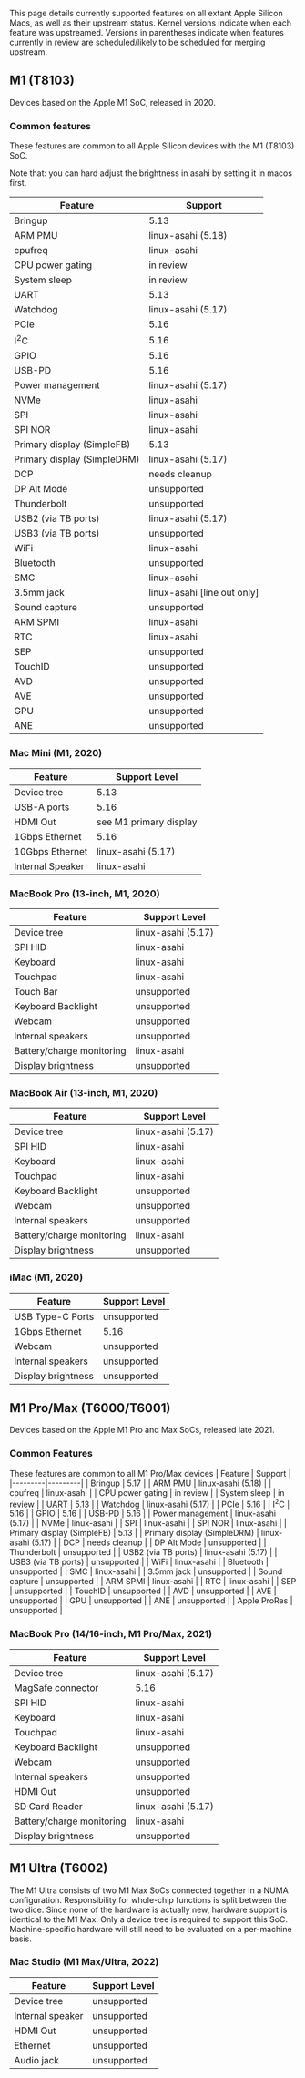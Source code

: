 This page details currently supported features on all extant Apple Silicon Macs, as well as their upstream status. Kernel versions indicate when each feature was upstreamed. Versions in parentheses indicate when features currently in review are scheduled/likely to be scheduled for merging upstream.

## M1 (T8103)
Devices based on the Apple M1 SoC, released in 2020.

### Common features
These features are common to all Apple Silicon devices with the M1 (T8103) SoC.

Note that: you can hard adjust the brightness in asahi by setting it in macos first.

| Feature | Support |
|---------|---------|
| Bringup | 5.13 |
| ARM PMU | linux-asahi (5.18) |
| cpufreq | linux-asahi |
| CPU power gating | in review |
| System sleep | in review |
| UART | 5.13 |
| Watchdog | linux-asahi (5.17) |
| PCIe | 5.16 |
| I<sup>2</sup>C | 5.16 |
| GPIO | 5.16 |
| USB-PD | 5.16 |
| Power management | linux-asahi (5.17) |
| NVMe | linux-asahi |
| SPI | linux-asahi |
| SPI NOR | linux-asahi |
| Primary display (SimpleFB) | 5.13 |
| Primary display (SimpleDRM) | linux-asahi (5.17) |
| DCP | needs cleanup |
| DP Alt Mode | unsupported |
| Thunderbolt | unsupported |
| USB2 (via TB ports) | linux-asahi (5.17) |
| USB3 (via TB ports) | unsupported |
| WiFi | linux-asahi |
| Bluetooth | unsupported |
| SMC | linux-asahi |
| 3.5mm jack | linux-asahi [line out only] |
| Sound capture | unsupported |
| ARM SPMI | linux-asahi |
| RTC | linux-asahi |
| SEP | unsupported |
| TouchID | unsupported |
| AVD | unsupported |
| AVE | unsupported |
| GPU | unsupported |
| ANE | unsupported |

### Mac Mini (M1, 2020)
| Feature | Support Level |
|---------|---------------|
| Device tree | 5.13 |
| USB-A ports | 5.16 |
| HDMI Out | see M1 primary display |
| 1Gbps Ethernet | 5.16 |
| 10Gbps Ethernet | linux-asahi (5.17) |
| Internal Speaker | linux-asahi |

### MacBook Pro (13-inch, M1, 2020)
| Feature | Support Level |
|---------|---------------|
| Device tree | linux-asahi (5.17) |
| SPI HID | linux-asahi |
| Keyboard | linux-asahi |
| Touchpad | linux-asahi |
| Touch Bar | unsupported |
| Keyboard Backlight | unsupported |
| Webcam | unsupported |
| Internal speakers | unsupported |
| Battery/charge monitoring | linux-asahi |
| Display brightness | unsupported |

### MacBook Air (13-inch, M1, 2020)
| Feature | Support Level |
|---------|---------------|
| Device tree | linux-asahi (5.17) |
| SPI HID | linux-asahi |
| Keyboard | linux-asahi |
| Touchpad | linux-asahi |
| Keyboard Backlight | unsupported |
| Webcam | unsupported |
| Internal speakers | unsupported |
| Battery/charge monitoring | linux-asahi |
| Display brightness | unsupported |

### iMac (M1, 2020)
| Feature | Support Level |
|---------|---------------|
| USB Type-C Ports | unsupported |
| 1Gbps Ethernet | 5.16 |
| Webcam | unsupported |
| Internal speakers | unsupported |
| Display brightness | unsupported |


## M1 Pro/Max (T6000/T6001)
Devices based on the Apple M1 Pro and Max SoCs, released late 2021.

### Common Features
These features are common to all M1 Pro/Max devices
| Feature | Support |
|---------|---------|
| Bringup | 5.17 |
| ARM PMU | linux-asahi (5.18) |
| cpufreq | linux-asahi |
| CPU power gating | in review |
| System sleep | in review |
| UART | 5.13 |
| Watchdog | linux-asahi (5.17) |
| PCIe | 5.16 |
| I<sup>2</sup>C | 5.16 |
| GPIO | 5.16 |
| USB-PD | 5.16 |
| Power management | linux-asahi (5.17) |
| NVMe | linux-asahi |
| SPI | linux-asahi |
| SPI NOR | linux-asahi |
| Primary display (SimpleFB) | 5.13 |
| Primary display (SimpleDRM) | linux-asahi (5.17) |
| DCP | needs cleanup |
| DP Alt Mode | unsupported |
| Thunderbolt | unsupported |
| USB2 (via TB ports) | linux-asahi (5.17) |
| USB3 (via TB ports) | unsupported |
| WiFi | linux-asahi |
| Bluetooth | unsupported |
| SMC | linux-asahi |
| 3.5mm jack | unsupported |
| Sound capture | unsupported |
| ARM SPMI | linux-asahi |
| RTC | linux-asahi |
| SEP | unsupported |
| TouchID | unsupported |
| AVD | unsupported |
| AVE | unsupported |
| GPU | unsupported |
| ANE | unsupported |
| Apple ProRes | unsupported |

### MacBook Pro (14/16-inch, M1 Pro/Max, 2021)
| Feature | Support Level |
|---------|---------------|
| Device tree | linux-asahi (5.17) |
| MagSafe connector | 5.16 |
| SPI HID | linux-asahi |
| Keyboard | linux-asahi |
| Touchpad | linux-asahi |
| Keyboard Backlight | unsupported |
| Webcam | unsupported |
| Internal speakers | unsupported |
| HDMI Out | unsupported |
| SD Card Reader | linux-asahi (5.17) |
| Battery/charge monitoring | linux-asahi |
| Display brightness | unsupported |


## M1 Ultra (T6002)
The M1 Ultra consists of two M1 Max SoCs connected together
in a NUMA configuration. Responsibility for whole-chip functions
is split between the two dice. Since none of the hardware is actually
new, hardware support is identical to the M1 Max. Only a device tree
is required to support this SoC. Machine-specific hardware will still
need to be evaluated on a per-machine basis.

### Mac Studio (M1 Max/Ultra, 2022)
| Feature | Support Level |
| ------- | ------------- |
| Device tree | unsupported |
| Internal speaker | unsupported |
| HDMI Out | unsupported |
| Ethernet | unsupported |
| Audio jack | unsupported |

